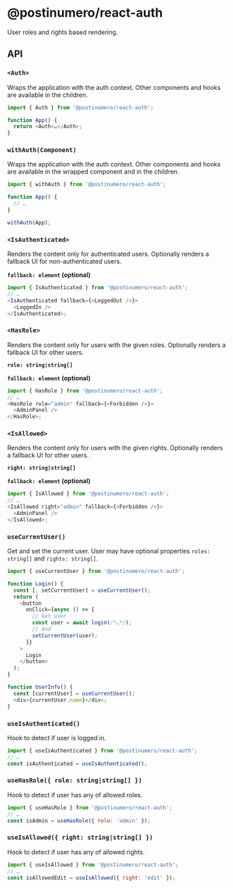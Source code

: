 # @postinumero/react-auth

User roles and rights based rendering.

## API

### `<Auth>`

Wraps the application with the auth context. Other components and hooks are available in the children.

```js
import { Auth } from '@postinumero/react-auth';

function App() {
  return <Auth>…</Auth>;
}
```

### `withAuth(Component)`

Wraps the application with the auth context. Other components and hooks are available in the wrapped component and in the children.

```js
import { withAuth } from '@postinumero/react-auth';

function App() {
  // …
}

withAuth(App);
```

### `<IsAuthenticated>`

Renders the content only for authenticated users. Optionally renders a fallback UI for non-authenticated users.

**`fallback: element` (optional)**

```js
import { IsAuthenticated } from '@postinumero/react-auth';
// …
<IsAuthenticated fallback={<LoggedOut />}>
  <LoggedIn />
</IsAuthenticated>;
```

### `<HasRole>`

Renders the content only for users with the given roles. Optionally renders a fallback UI for other users.

**`role: string|string[]`**

**`fallback: element` (optional)**

```js
import { HasRole } from '@postinumero/react-auth';
// …
<HasRole role="admin" fallback={<Forbidden />}>
  <AdminPanel />
</HasRole>;
```

### `<IsAllowed>`

Renders the content only for users with the given rights. Optionally renders a fallback UI for other users.

**`right: string|string[]`**

**`fallback: element` (optional)**

```js
import { IsAllowed } from '@postinumero/react-auth';
// …
<IsAllowed right="admin" fallback={<Forbidden />}>
  <AdminPanel />
</IsAllowed>;
```

### `useCurrentUser()`

Get and set the current user. User may have optional properties `roles: string[]` and `rights: string[]`.

```js
import { useCurrentUser } from '@postinumero/react-auth';

function Login() {
  const [, setCurrentUser] = useCurrentUser();
  return (
    <button
      onClick={async () => {
        // Get user
        const user = await login(/*…*/);
        // And
        setCurrentUser(user);
      }}
    >
      Login
    </button>
  );
}

function UserInfo() {
  const [currentUser] = useCurrentUser();
  <div>{currentUser.name}</div>;
}
```

### `useIsAuthenticated()`

Hook to detect if user is logged in.

```js
import { useIsAuthenticated } from '@postinumero/react-auth';
// …
const isAuthenticated = useIsAuthenticated();
```

### `useHasRole({ role: string|string[] })`

Hook to detect if user has any of allowed roles.

```js
import { useHasRole } from '@postinumero/react-auth';
// …
const isAdmin = useHasRole({ role: 'admin' });
```

### `useIsAllowed({ right: string|string[] })`

Hook to detect if user has any of allowed rights.

```js
import { useIsAllowed } from '@postinumero/react-auth';
// …
const isAllowedEdit = useIsAllowed({ right: 'edit' });
```
